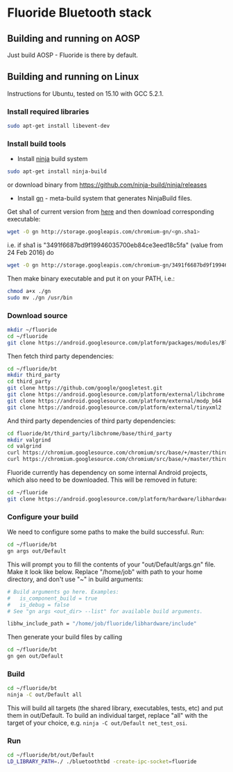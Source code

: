 # Fluoride Bluetooth stack

## Building and running on AOSP
Just build AOSP - Fluoride is there by default.

## Building and running on Linux

Instructions for Ubuntu, tested on 15.10 with GCC 5.2.1.

### Install required libraries

```sh
sudo apt-get install libevent-dev
```

### Install build tools

  - Install [ninja](https://ninja-build.org/) build system

```sh
sudo apt-get install ninja-build
```

or download binary from https://github.com/ninja-build/ninja/releases

  - Install [gn](https://chromium.googlesource.com/chromium/src/tools/gn/) -  meta-build system that generates NinjaBuild files.

Get sha1 of current version from [here](
https://chromium.googlesource.com/chromium/buildtools/+/master/linux64/gn.sha1) and then download corresponding executable:

```sh
wget -O gn http://storage.googleapis.com/chromium-gn/<gn.sha1>
```

i.e. if sha1 is "3491f6687bd9f19946035700eb84ce3eed18c5fa" (value from 24 Feb 2016) do

```sh
wget -O gn http://storage.googleapis.com/chromium-gn/3491f6687bd9f19946035700eb84ce3eed18c5fa
```

Then make binary executable and put it on your PATH, i.e.:

```sh
chmod a+x ./gn
sudo mv ./gn /usr/bin
```

### Download source

```sh
mkdir ~/fluoride
cd ~/fluoride
git clone https://android.googlesource.com/platform/packages/modules/Bluetooth/system
```

Then fetch third party dependencies:

```sh
cd ~/fluoride/bt
mkdir third_party
cd third_party
git clone https://github.com/google/googletest.git
git clone https://android.googlesource.com/platform/external/libchrome
git clone https://android.googlesource.com/platform/external/modp_b64
git clone https://android.googlesource.com/platform/external/tinyxml2
```

And third party dependencies of third party dependencies:

```sh
cd fluoride/bt/third_party/libchrome/base/third_party
mkdir valgrind
cd valgrind
curl https://chromium.googlesource.com/chromium/src/base/+/master/third_party/valgrind/valgrind.h?format=TEXT | base64 -d > valgrind.h
curl https://chromium.googlesource.com/chromium/src/base/+/master/third_party/valgrind/memcheck.h?format=TEXT | base64 -d > memcheck.h
```

Fluoride currently has dependency on some internal Android projects, which also need to be downloaded. This will be removed in future:

```sh
cd ~/fluoride
git clone https://android.googlesource.com/platform/hardware/libhardware
```

### Configure your build
We need to configure some paths to make the build successful. Run:

```sh
cd ~/fluoride/bt
gn args out/Default
```

This will prompt you to fill the contents of your "out/Default/args.gn" file. Make it look like below. Replace "/home/job" with path to your home directory, and don't use "~" in build arguments:

```sh
# Build arguments go here. Examples:
#   is_component_build = true
#   is_debug = false
# See "gn args <out_dir> --list" for available build arguments.

libhw_include_path = "/home/job/fluoride/libhardware/include"
```

Then generate your build files by calling

```sh
cd ~/fluoride/bt
gn gen out/Default
```

### Build

```sh
cd ~/fluoride/bt
ninja -C out/Default all
```

This will build all targets (the shared library, executables, tests, etc) and put them in out/Default. To build an individual target, replace "all" with the target of your choice, e.g. ```ninja -C out/Default net_test_osi```.

### Run

```sh
cd ~/fluoride/bt/out/Default
LD_LIBRARY_PATH=./ ./bluetoothtbd -create-ipc-socket=fluoride
```
